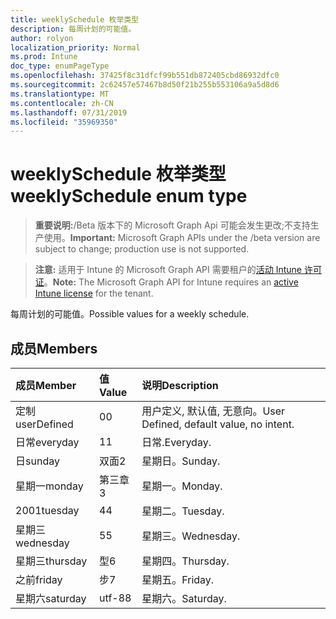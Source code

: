```yaml
---
title: weeklySchedule 枚举类型
description: 每周计划的可能值。
author: rolyon
localization_priority: Normal
ms.prod: Intune
doc_type: enumPageType
ms.openlocfilehash: 37425f8c31dfcf99b551db872405cbd86932dfc0
ms.sourcegitcommit: 2c62457e57467b8d50f21b255b553106a9a5d8d6
ms.translationtype: MT
ms.contentlocale: zh-CN
ms.lasthandoff: 07/31/2019
ms.locfileid: "35969350"
---
```

# <a name="weeklyschedule-enum-type"></a><span data-ttu-id="c5062-103">weeklySchedule 枚举类型</span><span class="sxs-lookup"><span data-stu-id="c5062-103">weeklySchedule enum type</span></span>

> <span data-ttu-id="c5062-104">**重要说明:**/Beta 版本下的 Microsoft Graph Api 可能会发生更改;不支持生产使用。</span><span class="sxs-lookup"><span data-stu-id="c5062-104">**Important:** Microsoft Graph APIs under the /beta version are subject to change; production use is not supported.</span></span>

> <span data-ttu-id="c5062-105">**注意:** 适用于 Intune 的 Microsoft Graph API 需要租户的[活动 Intune 许可证](https://go.microsoft.com/fwlink/?linkid=839381)。</span><span class="sxs-lookup"><span data-stu-id="c5062-105">**Note:** The Microsoft Graph API for Intune requires an [active Intune license](https://go.microsoft.com/fwlink/?linkid=839381) for the tenant.</span></span>

<span data-ttu-id="c5062-106">每周计划的可能值。</span><span class="sxs-lookup"><span data-stu-id="c5062-106">Possible values for a weekly schedule.</span></span>

## <a name="members"></a><span data-ttu-id="c5062-107">成员</span><span class="sxs-lookup"><span data-stu-id="c5062-107">Members</span></span>
|<span data-ttu-id="c5062-108">成员</span><span class="sxs-lookup"><span data-stu-id="c5062-108">Member</span></span>|<span data-ttu-id="c5062-109">值</span><span class="sxs-lookup"><span data-stu-id="c5062-109">Value</span></span>|<span data-ttu-id="c5062-110">说明</span><span class="sxs-lookup"><span data-stu-id="c5062-110">Description</span></span>|
|:---|:---|:---|
|<span data-ttu-id="c5062-111">定制</span><span class="sxs-lookup"><span data-stu-id="c5062-111">userDefined</span></span>|<span data-ttu-id="c5062-112">0</span><span class="sxs-lookup"><span data-stu-id="c5062-112">0</span></span>|<span data-ttu-id="c5062-113">用户定义, 默认值, 无意向。</span><span class="sxs-lookup"><span data-stu-id="c5062-113">User Defined, default value, no intent.</span></span>|
|<span data-ttu-id="c5062-114">日常</span><span class="sxs-lookup"><span data-stu-id="c5062-114">everyday</span></span>|<span data-ttu-id="c5062-115">1</span><span class="sxs-lookup"><span data-stu-id="c5062-115">1</span></span>|<span data-ttu-id="c5062-116">日常.</span><span class="sxs-lookup"><span data-stu-id="c5062-116">Everyday.</span></span>|
|<span data-ttu-id="c5062-117">日</span><span class="sxs-lookup"><span data-stu-id="c5062-117">sunday</span></span>|<span data-ttu-id="c5062-118">双面</span><span class="sxs-lookup"><span data-stu-id="c5062-118">2</span></span>|<span data-ttu-id="c5062-119">星期日。</span><span class="sxs-lookup"><span data-stu-id="c5062-119">Sunday.</span></span>|
|<span data-ttu-id="c5062-120">星期一</span><span class="sxs-lookup"><span data-stu-id="c5062-120">monday</span></span>|<span data-ttu-id="c5062-121">第三章</span><span class="sxs-lookup"><span data-stu-id="c5062-121">3</span></span>|<span data-ttu-id="c5062-122">星期一。</span><span class="sxs-lookup"><span data-stu-id="c5062-122">Monday.</span></span>|
|<span data-ttu-id="c5062-123">2001</span><span class="sxs-lookup"><span data-stu-id="c5062-123">tuesday</span></span>|<span data-ttu-id="c5062-124">4</span><span class="sxs-lookup"><span data-stu-id="c5062-124">4</span></span>|<span data-ttu-id="c5062-125">星期二。</span><span class="sxs-lookup"><span data-stu-id="c5062-125">Tuesday.</span></span>|
|<span data-ttu-id="c5062-126">星期三</span><span class="sxs-lookup"><span data-stu-id="c5062-126">wednesday</span></span>|<span data-ttu-id="c5062-127">5</span><span class="sxs-lookup"><span data-stu-id="c5062-127">5</span></span>|<span data-ttu-id="c5062-128">星期三。</span><span class="sxs-lookup"><span data-stu-id="c5062-128">Wednesday.</span></span>|
|<span data-ttu-id="c5062-129">星期三</span><span class="sxs-lookup"><span data-stu-id="c5062-129">thursday</span></span>|<span data-ttu-id="c5062-130">型</span><span class="sxs-lookup"><span data-stu-id="c5062-130">6</span></span>|<span data-ttu-id="c5062-131">星期四。</span><span class="sxs-lookup"><span data-stu-id="c5062-131">Thursday.</span></span>|
|<span data-ttu-id="c5062-132">之前</span><span class="sxs-lookup"><span data-stu-id="c5062-132">friday</span></span>|<span data-ttu-id="c5062-133">步</span><span class="sxs-lookup"><span data-stu-id="c5062-133">7</span></span>|<span data-ttu-id="c5062-134">星期五。</span><span class="sxs-lookup"><span data-stu-id="c5062-134">Friday.</span></span>|
|<span data-ttu-id="c5062-135">星期六</span><span class="sxs-lookup"><span data-stu-id="c5062-135">saturday</span></span>|<span data-ttu-id="c5062-136">utf-8</span><span class="sxs-lookup"><span data-stu-id="c5062-136">8</span></span>|<span data-ttu-id="c5062-137">星期六。</span><span class="sxs-lookup"><span data-stu-id="c5062-137">Saturday.</span></span>|





